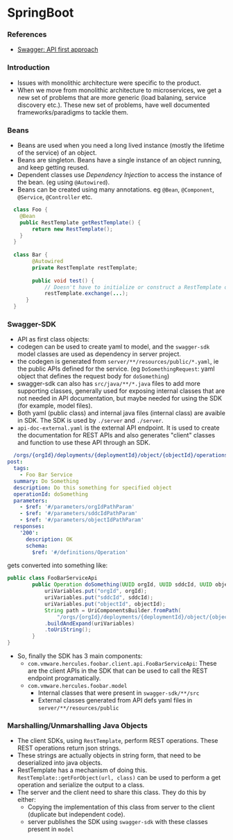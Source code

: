 # SpringBoot

### References

* [Swagger: API first approach](https://swagger.io/resources/articles/adopting-an-api-first-approach/)

### Introduction
* Issues with monolithic architecture were specific to the product.
* When we move from monolithic architecture to microservices, we get a new set of problems that are more generic (load balaning, service discovery etc.). These new set of problems, have well documented frameworks/paradigms to tackle them.

### Beans
* Beans are used when you need a long lived instance (mostly the lifetime of the service) of an object.
* Beans are singleton. Beans have a single instance of an object running, and keep getting reused.
* Dependent classes use *Dependency Injection* to access the instance of the bean. (eg using `@Autowired`).
* Beans can be created using many annotations. eg `@Bean`, `@Component`, `@Service`, `@Controller` etc.

```java
  class Foo {
    @Bean
    public RestTemplate getRestTemplate() {
      	return new RestTemplate();
    }
  }
  
  class Bar {
    	@Autowired
    	private RestTemplate restTemplate;
    
    	public void test() {
        	// Doesn't have to initialize or construct a RestTemplate object.
        	restTemplate.exchange(...);
      }
  }
```

### Swagger-SDK
* API as first class objects:
* codegen can be used to create yaml to model, and the `swagger-sdk` model classes are used as dependency in server project.
* the codegen is generated from `server/**/resources/public/*.yaml`, ie the public APIs defined for the service. (eg `DoSomethingRequest`: yaml object that defines the request body for `doSomething`)
* swagger-sdk can also has `src/java/**/*.java` files to add more supporting classes, generally used for exposing internal classes that are not needed in API documentation, but maybe needed for using the SDK (for example, model files).
* Both yaml (public class) and internal java files (internal class) are avaible in SDK. The SDK is used by `./server` and `./server`.
* `api-doc-external.yaml` is the external API endpoint. It is used to create the documentation for REST APIs and also generates "client" classes and function to use these API through an SDK.

```yaml
  /orgs/{orgId}/deployments/{deploymentId}/object/{objectId}/operations/doSomething:
post:
  tags:
    - Foo Bar Service
  summary: Do Something
  description: Do this something for specified object
  operationId: doSomething
  parameters:
    - $ref: '#/parameters/orgIdPathParam'
    - $ref: '#/parameters/sddcIdPathParam'
    - $ref: '#/parameters/objectIdPathParam'
  responses:
    '200':
      description: OK
      schema:
        $ref: '#/definitions/Operation'
```
gets converted into something like:

```java
public class FooBarServiceApi 
		public Operation doSomething(UUID orgId, UUID sddcId, UUID objectId) throws RestClientException {
    		uriVariables.put("orgId", orgId);
    		uriVariables.put("sddcId", sddcId);
    		uriVariables.put("objectId", objectId);
    		String path = UriComponentsBuilder.fromPath(
          		"/orgs/{orgId}/deployments/{deploymentId}/object/{objectId}/operations/doSomething")
          	.buildAndExpand(uriVariables)
          	.toUriString();
		}
}
```
* So, finally the SDK has 3 main components:
  * `com.vmware.hercules.foobar.client.api.FooBarServiceApi`: These are the client APIs in the SDK that can be used to call the REST endpoint programatically.
  * `com.vmware.hercules.foobar.model`
    * Internal classes that were present in `swagger-sdk/**/src`
    * External classes generated from API defs yaml files in `server/**/resources/public`

### Marshalling/Unmarshalling Java Objects 
* The client SDKs, using `RestTemplate`, perform REST operations. These REST operations return json strings.
* These strings are actually objects in string form, that need to be deserialized into java objects.
* RestTemplate has a mechanism of doing this. `RestTemplate::getForObject(url, class)` can be used to perform a get operation and serialize the output to a class.
* The server and the client need to share this class. They do this by either:
  * Copying the implementation of this class from server to the client (duplicate but independent code).
  * server publishes the SDK using `swagger-sdk` with these classes present in `model`
